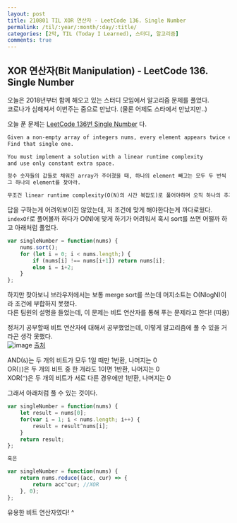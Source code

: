 ```yaml
---
layout: post
title: 210801 TIL XOR 연산자 - LeetCode 136. Single Number
permalink: /til/:year/:month/:day/:title/
categories: [2막, TIL (Today I Learned), 스터디, 알고리즘]
comments: true
---
```


## XOR 연산자(Bit Manipulation) - LeetCode 136. Single Number

오늘은 2018년부터 함께 해오고 있는 스터디 모임에서 알고리즘 문제를 풀었다.   
코로나가 심해져서 이번주는 줌으로 만났다. (물론 어제도 스타에서 만났지만..)

오늘 푼 문제는 [LeetCode 136번 Single Number](https://leetcode.com/problems/single-number/) 다.

```markdown
Given a non-empty array of integers nums, every element appears twice except for one. 
Find that single one.

You must implement a solution with a linear runtime complexity 
and use only constant extra space.

정수 숫자들의 값들로 채워진 array가 주어졌을 때, 하나의 element 빼고는 모두 두 번씩 들어있다.
그 하나의 element를 찾아라.

무조건 linear runtime complexity(O(N)의 시간 복잡도)로 풀어야하며 오직 하나의 추가 변수만 사용가능하다. 
```

답을 구하는게 어려워보이진 않았는데, 저 조건에 맞게 해야한다는게 까다로웠다.   
`indexOf`로 풀어볼까 하다가 O(N)에 맞게 하기가 어려워서 혹시 sort를 쓰면 어떨까 하고 아래처럼 풀었다. 


```js
var singleNumber = function(nums) {
    nums.sort();
    for (let i = 0; i < nums.length;) {
        if (nums[i] !== nums[i+1]) return nums[i];
        else i = i+2;
    }
};
```

하지만 찾아보니 브라우저에서는 보통 merge sort를 쓰는데 머지소트는 O(NlogN)이라 조건에 부합하지 못했다.  
다른 팀원의 설명을 들었는데, 이 문제는 비트 연산자를 통해 푸는 문제라고 한다! (띠용)  

정처기 공부할때 비트 연산자에 대해서 공부했었는데, 이렇게 알고리즘에 풀 수 있을 거라곤 생각 못했다.  
![image](https://www.researchgate.net/profile/Geoffrey-Herman/publication/228422772/figure/fig4/AS:666686306934795@1535961810505/Truth-tables-of-the-NAND-XOR-OR-AND-If-then-and-if-and-only-if-concepts-The-two.png) 
[출처](https://www.google.com/url?sa=i&url=https%3A%2F%2Fwww.researchgate.net%2Ffigure%2FTruth-tables-of-the-NAND-XOR-OR-AND-If-then-and-if-and-only-if-concepts-The-two_fig4_228422772&psig=AOvVaw0zwvxhwFVWcXsWzTdl3zB_&ust=1627913750794000&source=images&cd=vfe&ved=0CAgQjRxqFwoTCKidg72BkPICFQAAAAAdAAAAABAI)  

AND(`&`)는 두 개의 비트가 모두 1일 때만 1반환, 나머지는 0  
OR(`|`)은 두 개의 비트 중 한 개라도 1이면 1반환, 나머지는 0  
XOR(`^`)은 두 개의 비트가 서로 다른 경우에만 1반환, 나머지는 0    


  
그래서 아래처럼 풀 수 있는 것이다. 

```js
var singleNumber = function(nums) {
    let result = nums[0];
    for(var i = 1; i < nums.length; i++) {
        result = result^nums[i];
    }
    return result;
};

혹은

var singleNumber = function(nums) {
    return nums.reduce((acc, cur) => {
        return acc^cur; //XOR
    }, 0);
};
```

유용한 비트 연산자였다! ^ 


